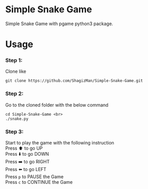 # Simple Snake Game
Simple Snake Game with pgame python3 package.

# Usage
### Step 1:
Clone like 
```
git clone https://github.com/ShagizMan/Simple-Snake-Game.git
```
### Step 2:
Go to the cloned folder with the below command
```
cd Simple-Snake-Game <br>
./snake.py
```
### Step 3:
Start to play the game with the following instruction <br>
Press :arrow_up: to go UP <br>
Press :arrow_down: to go DOWN <br>
Press :arrow_right: to go RIGHT <br>
Press :arrow_left: to go LEFT <br>
Press `p` to PAUSE the Game <br>
Press `c` to CONTINUE the Game <br>
